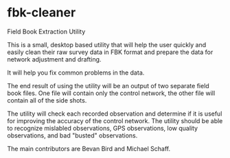 # fbk-cleaner

Field Book Extraction Utility

This is a small, desktop based utility that will help the user quickly and easily clean their raw survey data in FBK format and prepare the data for network adjustment and drafting.

It will help you fix common problems in the data.

The end result of using the utility will be an output of two separate field book files. One file will contain only the control network, the other file will contain all of the side shots.

The utility will check each recorded observation and determine if it is useful for improving the accuracy of the control network. The utility should be able to recognize mislabled observations, GPS observations, low quality observations, and bad "busted" observations.

The main contributors are Bevan Bird and Michael Schaff.

